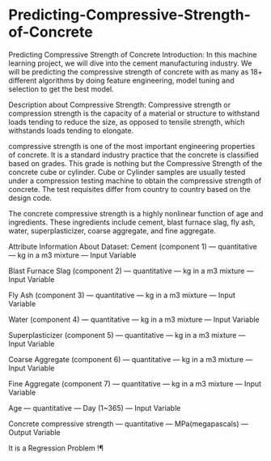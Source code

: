 # Predicting-Compressive-Strength-of-Concrete

Predicting Compressive Strength of Concrete
Introduction:
In this machine learning project, we will dive into the cement manufacturing industry. We will be predicting the compressive strength of concrete with as many as 18+ different algorithms by doing feature engineering, model tuning and selection to get the best model.

Description about Compressive Strength:
Compressive strength or compression strength is the capacity of a material or structure to withstand loads tending to reduce the size, as opposed to tensile strength, which withstands loads tending to elongate.

compressive strength is one of the most important engineering properties of concrete. It is a standard industry practice that the concrete is classified based on grades. This grade is nothing but the Compressive Strength of the concrete cube or cylinder. Cube or Cylinder samples are usually tested under a compression testing machine to obtain the compressive strength of concrete. The test requisites differ from country to country based on the design code.

The concrete compressive strength is a highly nonlinear function of age and ingredients. These ingredients include cement, blast furnace slag, fly ash, water, superplasticizer, coarse aggregate, and fine aggregate.

Attribute Information About Dataset:
Cement (component 1) — quantitative — kg in a m3 mixture — Input Variable

Blast Furnace Slag (component 2) — quantitative — kg in a m3 mixture — Input Variable

Fly Ash (component 3) — quantitative — kg in a m3 mixture — Input Variable

Water (component 4) — quantitative — kg in a m3 mixture — Input Variable

Superplasticizer (component 5) — quantitative — kg in a m3 mixture — Input Variable

Coarse Aggregate (component 6) — quantitative — kg in a m3 mixture — Input Variable

Fine Aggregate (component 7) — quantitative — kg in a m3 mixture — Input Variable

Age — quantitative — Day (1~365) — Input Variable

Concrete compressive strength — quantitative — MPa(megapascals) — Output Variable

It is a Regression Problem !¶
